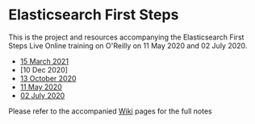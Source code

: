 # Elasticsearch First Steps

This is the project and resources accompanying the Elasticsearch First Steps Live Online training on O'Reilly on 11 May 2020 and 02 July  2020.

- [15 March 2021](https://learning.oreilly.com/live-training/courses/elasticsearch-first-steps/0636920055066)
- [10 Dec 2020]
- [13 October 2020](https://learning.oreilly.com/live-training/courses/elasticsearch-first-steps/0636920469353)
- [11 May 2020](https://learning.oreilly.com/live-training/courses/elasticsearch-first-steps/0636920387459)
- [02 July 2020](https://learning.oreilly.com/live-training/courses/elasticsearch-first-steps/0636920394693)
 




Please refer to the accompanied [Wiki](https://github.com/madhusudhankonda/elasticsearch-first-steps/wiki) pages for the full notes
